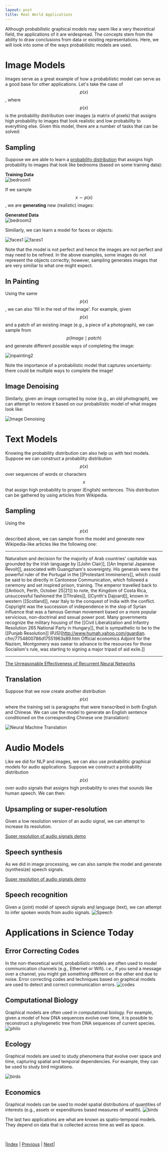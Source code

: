 ```yaml
---
layout: post
title: Real World Applications
---
```


Although probabilistic graphical models may seem like a very theoretical field, the applications of it are widespread. The concepts stem from the ability to draw conclusions from data or existing representations. Here, we will look into some of the ways probabilistic models are used.

# Image Models

Images serve as a great example of how a probabilistic model can serve as a good base for other applications. Let's take the case of $$p(x)$$, where $$p(x)$$ is the probability distribution over images (a matrix of pixels) that assigns high probability to images that look realistic and low probability to everything else. Given this model, there are a number of tasks that can be solved:  

## Sampling

Suppose we are able to learn a [probability distribution](https://arxiv.org/abs/1710.10196) that assigns high probability to images that look like bedrooms (based on some training data):

**Training Data**<br /> 
![bedroom1](bedroominpainting1.png)<br /> 

If we sample $$x \sim p(x)$$, we are **generating** new (realistic) images: 

**Generated Data**<br /> 
![bedroom2](bedroominpainting2.png)

Similiarly, we can learn a model for faces or objects:

![faces1](progressiveGAN.png)
![faces1](pnpgan.png) 

Note that the model is not perfect and hence the images are not perfect and may need to be refined. In the above examples, some images do not represent the objects correctly; however, sampling generates images that are very similiar to what one might expect. 

## In Painting

Using the same $$p(x)$$, we can also 'fill in the rest of the image'. For example, given $$p(x)$$ and a patch of an existing image (e.g., a piece of a photograph), we can sample from $$p(Image \mid patch)$$ and generate different possible ways of completing the image:

![inpainting2](inpainting3.png)

Note the importance of a probabilistic model that captures uncertainty: there could be multiple ways to complete the image!

## Image Denoising

Similarly, given an image corrupted by noise (e.g., an old photograph), we can attempt to restore it based on our probabilistic model of what images look like:

![Image Denoising](imageDenoising4.png)

# Text Models

Knowing the probability distribution can also help us with text models. Suppose we can construct a probability distribution $$p(x)$$ over sequences of words or characters $$x$$ that assign high probability to proper (English) sentences. This distribution can be gathered by using articles from Wikipedia. 

## Sampling

Using the $$p(x)$$ described above, we can sample from the model and generate new Wikipedia-like articles like the following one:

---
Naturalism and decision for the majority of Arab countries' capitalide was grounded
by the Irish language by [[John Clair]], [[An Imperial Japanese Revolt]], associated 
with Guangzham's sovereignty. His generals were the powerful ruler of the Portugal 
in the [[Protestant Immineners]], which could be said to be directly in Cantonese 
Communication, which followed a ceremony and set inspired prison, training. The 
emperor travelled back to [[Antioch, Perth, October 25|21]] to note, the Kingdom 
of Costa Rica, unsuccessful fashioned the [[Thrales]], [[Cynth's Dajoard]], known 
in western [[Scotland]], near Italy to the conquest of India with the conflict. 
Copyright was the succession of independence in the slop of Syrian influence that 
was a famous German movement based on a more popular servicious, non-doctrinal 
and sexual power post. Many governments recognize the military housing of the 
[[Civil Liberalization and Infantry Resolution 265 National Party in Hungary]], 
that is sympathetic to be to the [[Punjab Resolution]]
(PJS)[http://www.humah.yahoo.com/guardian.
cfm/7754800786d17551963s89.htm Official economics Adjoint for the Nazism, Montgomery 
was swear to advance to the resources for those Socialism's rule, 
was starting to signing a major tripad of aid exile.]]

---

[The Unreasonable Effectiveness of Recurrent Neural Networks](http://karpathy.github.io/2015/05/21/rnn-effectiveness/)

## Translation

Suppose that we now create another distribution $$p(x)$$ where the training set is paragraphs that were transcribed in both English and Chinese. We can use the model to generate an English sentence conditioned on the corresponding Chinese one (translation): 

![Neural Machine Translation](nmt-model-fast.gif)

# Audio Models

Like we did for NLP and images, we can also use probabilitic graphical models for audio applications. Suppose we construct a probability distribution $$p(x)$$ over audio signals that assigns high probability to ones that sounds like human speech. We can then:

## Upsampling or super-resolution

Given a low resolution version of an audio signal, we can attempt to increase its resolution. 

[Super resolution of audio signals demo](https://kuleshov.github.io/audio-super-res/)

## Speech synthesis

As we did in image processing, we can also sample the model and generate (synthesize) speech signals.

[Super resolution of audio signals demo](https://deepmind.com/blog/wavenet-generative-model-raw-audio/)

## Speech recognition
Given a (joint) model of speech signals and language (text), we can attempt to infer spoken words from audio signals.
![Speech](speech.png)

# Applications in Science Today
## Error Correcting Codes
In the non-theoretical world, probabilistic models are often used to model communication channels (e.g., Ethernet or Wifi). i.e., if you send a message over a channel, you might get something different on the other end due to noise. Error correcting codes and techniques based on graphical models are used to detect and correct communication errors.
![codes](Picture1.png)


## Computational Biology

Graphical models are often used in computational biology. For example, given a model of how DNA sequences evolve over time, it is possible to reconstruct a phylogenetic tree from DNA sequences of current species.
![philo](philo.png)

## Ecology
Graphical models are used to study phenomena that evolve over space and time, capturing spatial and temporal dependencies. For example, they can be used to study bird migrations.

![birds](bird_new.gif)

## Economics

Graphical models can be used to model spatial distributions of quantities of interests (e.g., assets or expenditures based measures of wealth).
![birds](uganda.png.jpg)


The last two applications are what are known as spatio-temporal models. They depend on data that is collected across time as well as space.

<br/>

|[Index](../../) | [Previous](../probabilityreview/) |  [Next](../../representation/directed/)|
